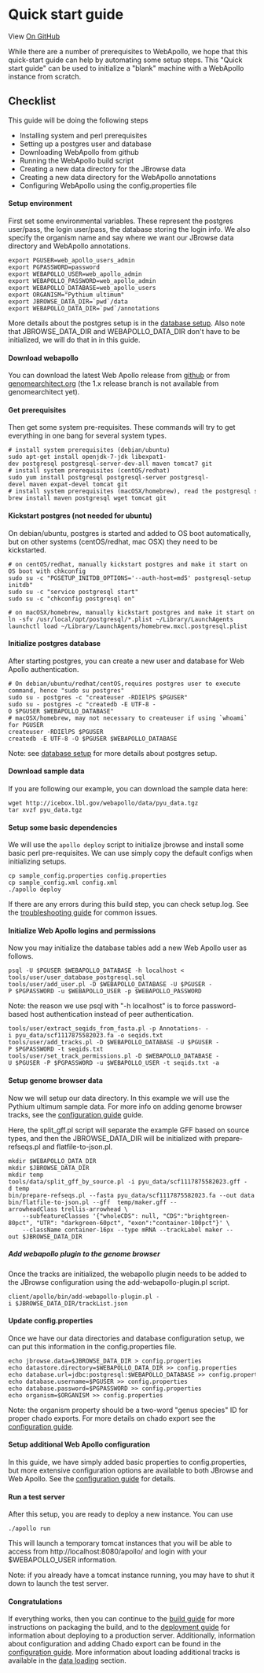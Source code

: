 # Quick start guide

View <a href="https://github.com/GMOD/Apollo/blob/master/docs/Quick_start_guide.md">On GitHub</a>

While there are a number of prerequisites to WebApollo, we hope that
this quick-start guide can help by automating some setup steps. This
"Quick start guide" can be used to initialize a "blank" machine with a
WebApollo instance from scratch.

## Checklist
This guide will be doing the following steps

 - Installing system and perl prerequisites
 - Setting up a postgres user and database
 - Downloading WebApollo from github
 - Running the WebApollo build script
 - Creating a new data directory for the JBrowse data
 - Creating a new data directory for the WebApollo annotations
 - Configuring WebApollo using the config.properties file

#### Setup environment

First set some environmental variables. These represent the postgres user/pass, the login user/pass, the database storing the login info. We also specify the organism name and say where we want our JBrowse data directory and WebApollo annotations.

    export PGUSER=web_apollo_users_admin
    export PGPASSWORD=password
    export WEBAPOLLO_USER=web_apollo_admin
    export WEBAPOLLO_PASSWORD=web_apollo_admin
    export WEBAPOLLO_DATABASE=web_apollo_users
    export ORGANISM="Pythium ultimum"
    export JBROWSE_DATA_DIR=`pwd`/data
    export WEBAPOLLO_DATA_DIR=`pwd`/annotations

More details about the postgres setup is in the [database setup](Database_setup.md). Also note that JBROWSE_DATA_DIR and WEBAPOLLO_DATA_DIR don't have to be initialized, we will do that in in this guide.


#### Download webapollo

You can download the latest Web Apollo release from [github](https://github.com/gmod/Apollo.git) or from
[genomearchitect.org](http://genomearchitect.org) (the 1.x release branch is not available from genomearchitect yet).


#### Get prerequisites

Then get some system pre-requisites. These commands will try to get everything in one bang for several system types.

    # install system prerequisites (debian/ubuntu)
    sudo apt-get install openjdk-7-jdk libexpat1-dev postgresql postgresql-server-dev-all maven tomcat7 git
    # install system prerequisites (centOS/redhat)
    sudo yum install postgresql postgresql-server postgresql-devel maven expat-devel tomcat git
    # install system prerequisites (macOSX/homebrew), read the postgresql start guide
    brew install maven postgresql wget tomcat git

#### Kickstart postgres (not needed for ubuntu)

On debian/ubuntu, postgres is started and added to OS boot automatically, but on other systems (centOS/redhat, mac OSX) they need to be kickstarted. 

    # on centOS/redhat, manually kickstart postgres and make it start on OS boot with chkconfig
    sudo su -c "PGSETUP_INITDB_OPTIONS='--auth-host=md5' postgresql-setup initdb"
    sudo su -c "service postgresql start"
    sudo su -c "chkconfig postgresql on"

    # on macOSX/homebrew, manually kickstart postgres and make it start on OS boot with launchctl
    ln -sfv /usr/local/opt/postgresql/*.plist ~/Library/LaunchAgents
    launchctl load ~/Library/LaunchAgents/homebrew.mxcl.postgresql.plist

#### Initialize postgres database

After starting postgres, you can create a new user and database for Web Apollo authentication.

    # On debian/ubuntu/redhat/centOS,requires postgres user to execute command, hence "sudo su postgres"
    sudo su - postgres -c "createuser -RDIElPS $PGUSER"
    sudo su - postgres -c "createdb -E UTF-8 -O $PGUSER $WEBAPOLLO_DATABASE"
    # macOSX/homebrew, may not necessary to createuser if using `whoami` for PGUSER
    createuser -RDIElPS $PGUSER
    createdb -E UTF-8 -O $PGUSER $WEBAPOLLO_DATABASE

Note: see [database setup](Database_setup.md#authentication) for more details about postgres setup.
 
#### Download sample data

If you are following our example, you can download the sample data here:

    wget http://icebox.lbl.gov/webapollo/data/pyu_data.tgz
    tar xvzf pyu_data.tgz

#### Setup some basic dependencies

We will use the `apollo deploy` script to initialize jbrowse and install some basic perl pre-requisites. We can use simply copy the default configs when initializing setups.

    cp sample_config.properties config.properties
    cp sample_config.xml config.xml
    ./apollo deploy

If there are any errors during this build step, you can check setup.log. See the [troubleshooting guide](Troubleshooting.md) for common issues.

#### Initialize Web Apollo logins and permissions
Now you may initialize the database tables add a new Web Apollo user as follows.

    psql -U $PGUSER $WEBAPOLLO_DATABASE -h localhost < tools/user/user_database_postgresql.sql
    tools/user/add_user.pl -D $WEBAPOLLO_DATABASE -U $PGUSER -P $PGPASSWORD -u $WEBAPOLLO_USER -p $WEBAPOLLO_PASSWORD

Note: the reason we use psql with "-h localhost" is to force password-based host authentication instead of peer authentication.

    tools/user/extract_seqids_from_fasta.pl -p Annotations- -i pyu_data/scf1117875582023.fa -o seqids.txt
    tools/user/add_tracks.pl -D $WEBAPOLLO_DATABASE -U $PGUSER -P $PGPASSWORD -t seqids.txt
    tools/user/set_track_permissions.pl -D $WEBAPOLLO_DATABASE -U $PGUSER -P $PGPASSWORD -u $WEBAPOLLO_USER -t seqids.txt -a



#### Setup genome browser data
Now we will setup our data directory. In this example we will use the Pythium ultimum sample data. For more info on adding genome browser tracks, see the [configuration guide](Configure.md) guide.

Here, the split_gff.pl script will separate the example GFF based on source types, and then the JBROWSE_DATA_DIR will be initialized with prepare-refseqs.pl and flatfile-to-json.pl.

    mkdir $WEBAPOLLO_DATA_DIR
    mkdir $JBROWSE_DATA_DIR
    mkdir temp
    tools/data/split_gff_by_source.pl -i pyu_data/scf1117875582023.gff -d temp
    bin/prepare-refseqs.pl --fasta pyu_data/scf1117875582023.fa --out data
    bin/flatfile-to-json.pl --gff  temp/maker.gff --arrowheadClass trellis-arrowhead \
        --subfeatureClasses '{"wholeCDS": null, "CDS":"brightgreen-80pct", "UTR": "darkgreen-60pct", "exon":"container-100pct"}' \
        --className container-16px --type mRNA --trackLabel maker --out $JBROWSE_DATA_DIR

##### Add webapollo plugin to the genome browser
Once the tracks are initialized, the webapollo plugin needs to be added to the JBrowse configuration using the add-webapollo-plugin.pl script.

    client/apollo/bin/add-webapollo-plugin.pl -i $JBROWSE_DATA_DIR/trackList.json

#### Update config.properties

Once we have our data directories and database configuration setup, we can put this information in the config.properties file.


    echo jbrowse.data=$JBROWSE_DATA_DIR > config.properties
    echo datastore.directory=$WEBAPOLLO_DATA_DIR >> config.properties
    echo database.url=jdbc:postgresql:$WEBAPOLLO_DATABASE >> config.properties
    echo database.username=$PGUSER >> config.properties
    echo database.password=$PGPASSWORD >> config.properties
    echo organism=$ORGANISM >> config.properties


Note: the organism property should be a two-word "genus species" ID for proper chado exports. For more details on chado export see the [configuration guide](Configure.md).

#### Setup additional Web Apollo configuration

In this guide, we have simply added basic properties to config.properties, but more extensive configuration options are available to both JBrowse and Web Apollo. See the [configuration guide](Configure.md) for details.

#### Run a test server

After this setup, you are ready to deploy a new instance. You can use 

    ./apollo run

This will launch a temporary tomcat instances that you will be able to access from http://localhost:8080/apollo/ and login with your $WEBAPOLLO_USER information.

Note: if you already have a tomcat instance running, you may have to shut it down to launch the test server.

#### Congratulations

If everything works, then you can continue to the [build guide](Build.md) for more instructions on packaging the build, and to the [deployment guide](Deploy.md) for information about deploying to a production server. Additionally, information about configuration and adding Chado export can be found in the [configuration guide](Configure.md). More information about loading additional tracks is available in the [data loading](Data_loading.md) section.

